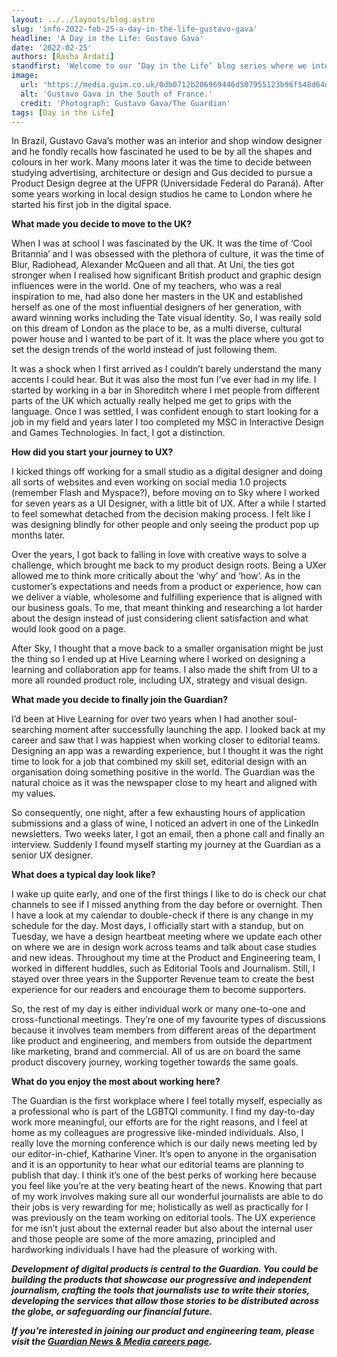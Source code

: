 ```yaml
---
layout: ../../layouts/blog.astro
slug: 'info-2022-feb-25-a-day-in-the-life-gustavo-gava'
headline: 'A Day in the Life: Gustavo Gava'
date: '2022-02-25'
authors: [Rasha Ardati]
standfirst: 'Welcome to our ‘Day in the Life’ blog series where we interview a colleague from the product and engineering department to reflect on their career and experiences at the Guardian'
image:
  url: 'https://media.guim.co.uk/0db0712b206969446d507955123b96f548d64d64/0_28_1170_837/1170.jpg'
  alt: 'Gustavo Gava in the South of France.'
  credit: 'Photograph: Gustavo Gava/The Guardian'
tags: [Day in the Life]
---
```


In Brazil, Gustavo Gava’s mother was an interior and shop window designer and he fondly recalls how fascinated he used to be by all the shapes and colours in her work. Many moons later it was the time to decide between studying advertising, architecture or design and Gus decided to pursue a Product Design degree at the UFPR (Universidade Federal do Paraná). After some years working in local design studios he came to London where he started his first job in the digital space.

**What made you decide to move to the UK?**

When I was at school I was fascinated by the UK. It was the time of ‘Cool Britannia’ and I was obsessed with the plethora of culture, it was the time of Blur, Radiohead, Alexander McQueen and all that. At Uni, the ties got stronger when I realised how significant British product and graphic design influences were in the world. One of my teachers, who was a real inspiration to me, had also done her masters in the UK and established herself as one of the most influential designers of her generation, with award winning works including the Tate visual identity. So, I was really sold on this dream of London as the place to be, as a multi diverse, cultural power house and I wanted to be part of it. It was the place where you got to set the design trends of the world instead of just following them.

It was a shock when I first arrived as I couldn’t barely understand the many accents I could hear. But it was also the most fun I’ve ever had in my life. I started by working in a bar in Shoreditch where I met people from different parts of the UK which actually really helped me get to grips with the language. Once I was settled, I was confident enough to start looking for a job in my field and years later I too completed my MSC in Interactive Design and Games Technologies. In fact, I got a distinction.

**How did you start your journey to UX?**

I kicked things off working for a small studio as a digital designer and doing all sorts of websites and even working on social media 1.0 projects (remember Flash and Myspace?), before moving on to Sky where I worked for seven years as a UI Designer, with a little bit of UX. After a while I started to feel somewhat detached from the decision making process. I felt like I was designing blindly for other people and only seeing the product pop up months later.

Over the years, I got back to falling in love with creative ways to solve a challenge, which brought me back to my product design roots. Being a UXer allowed me to think more critically about the ‘why’ and ‘how’. As in the customer’s expectations and needs from a product or experience, how can we deliver a viable, wholesome and fulfilling experience that is aligned with our business goals. To me, that meant thinking and researching a lot harder about the design instead of just considering client satisfaction and what would look good on a page.

After Sky, I thought that a move back to a smaller organisation might be just the thing so I ended up at Hive Learning where I worked on designing a learning and collaboration app for teams. I also made the shift from UI to a more all rounded product role, including UX, strategy and visual design.

**What made you decide to finally join the Guardian?**

I’d been at Hive Learning for over two years when I had another soul-searching moment after successfully launching the app. I looked back at my career and saw that I was happiest when working closer to editorial teams. Designing an app was a rewarding experience, but I thought it was the right time to look for a job that combined my skill set, editorial design with an organisation doing something positive in the world. The Guardian was the natural choice as it was the newspaper close to my heart and aligned with my values.

So consequently, one night, after a few exhausting hours of application submissions and a glass of wine, I noticed an advert in one of the LinkedIn newsletters. Two weeks later, I got an email, then a phone call and finally an interview. Suddenly I found myself starting my journey at the Guardian as a senior UX designer.

**What does a typical day look like?**

I wake up quite early, and one of the first things I like to do is check our chat channels to see if I missed anything from the day before or overnight. Then I have a look at my calendar to double-check if there is any change in my schedule for the day. Most days, I officially start with a standup, but on Tuesday, we have a design heartbeat meeting where we update each other on where we are in design work across teams and talk about case studies and new ideas. Throughout my time at the Product and Engineering team, I worked in different huddles, such as Editorial Tools and Journalism. Still, I stayed over three years in the Supporter Revenue team to create the best experience for our readers and encourage them to become supporters.

So, the rest of my day is either individual work or many one-to-one and cross-functional meetings. They’re one of my favourite types of discussions because it involves team members from different areas of the department like product and engineering, and members from outside the department like marketing, brand and commercial. All of us are on board the same product discovery journey, working together towards the same goals.

**What do you enjoy the most about working here?**

The Guardian is the first workplace where I feel totally myself, especially as a professional who is part of the LGBTQI community. I find my day-to-day work more meaningful, our efforts are for the right reasons, and I feel at home as my colleagues are progressive like-minded individuals. Also, I really love the morning conference which is our daily news meeting led by our editor-in-chief, Katharine Viner. It’s open to anyone in the organisation and it is an opportunity to hear what our editorial teams are planning to publish that day. I think it’s one of the best perks of working here because you feel like you’re at the very beating heart of the news. Knowing that part of my work involves making sure all our wonderful journalists are able to do their jobs is very rewarding for me; holistically as well as practically for I was previously on the team working on editorial tools. The UX experience for me isn’t just about the external reader but also about the internal user and those people are some of the more amazing, principled and hardworking individuals I have had the pleasure of working with.

_**Development of digital products is central to the Guardian. You could be building the products that showcase our progressive and independent journalism, crafting the tools that journalists use to write their stories, developing the services that allow those stories to be distributed across the globe, or safeguarding our financial future.**_

_**If you’re interested in joining our product and engineering team, please visit the [Guardian News & Media careers page](https://workforus.theguardian.com/).**_
